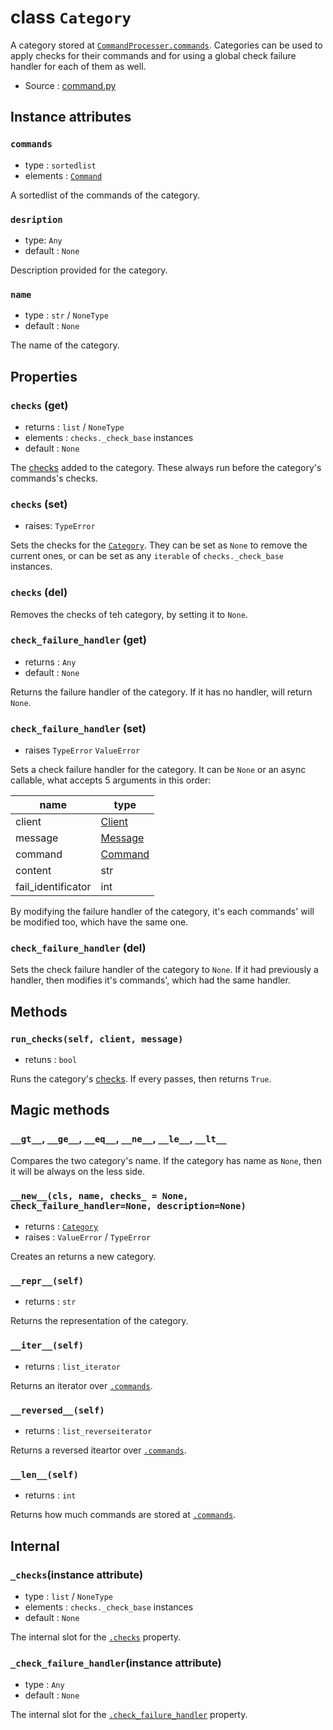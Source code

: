 # class `Category`

A category stored at
[`CommandProcesser`](CommandProcesser.md)[`.commands`](CommandProcesser.md#instance-attributes).
Categories can be used to apply checks for their commands and for using
a global check failure handler for each of them as well.

- Source : [command.py](https://github.com/HuyaneMatsu/hata/blob/master/hata/ext/commands/command.py)

## Instance attributes

### `commands`

- type : `sortedlist`
- elements : [`Command`](Command.md)

A sortedlist of the commands of the category.

### `desription`

- type: `Any`
- default : `None`

Description provided for the category.

### `name`

- type : `str` / `NoneType`
- default : `None`

The name of the category.

## Properties

### `checks` (get)

- returns : `list` / `NoneType`
- elements : `checks._check_base` instances
- default : `None`

The [checks](checks.md) added to the category. These always run before the
category's commands's checks.

### `checks` (set)

- raises: `TypeError`

Sets the checks for the [`Category`](Category.md). They can be set as `None` to
remove the current ones, or can be set as any `iterable` of `checks._check_base`
instances.

### `checks` (del)

Removes the checks of teh category, by setting it to `None`.

### `check_failure_handler` (get)

- returns : `Any`
- default : `None`

Returns the failure handler of the category. If it has no handler, will
return `None`.

### `check_failure_handler` (set)

- raises `TypeError`  `ValueError`

Sets a check failure handler for the category. It can be `None` or an async
callable, what accepts 5 arguments in this order:

| name                  | type                                  |
|-----------------------|---------------------------------------|
| client                | [Client](../../discord/Client.md)     |
| message               | [Message](../../discord/Message.md)   |
| command               | [Command](Command.md)                 |
| content               | str                                   |
| fail_identificator    | int                                   |

By modifying the failure handler of the category, it's each commands' will be
modified too, which have the same one.

### `check_failure_handler` (del)

Sets the check failure handler of the category to `None`. If it had
previously a handler, then modifies it's commands', which had the same
handler.

## Methods

### `run_checks(self, client, message)`

- retuns : `bool`

Runs the category's [checks](#checks-get). If every passes, then returns
`True`.

## Magic methods

### `__gt__`, `__ge__`, `__eq__`, `__ne__`, `__le__`, `__lt__`

Compares the two category's name. If the category has name as `None`, then
it will be always on the less side.

### `__new__(cls, name, checks_ = None, check_failure_handler=None, description=None)`

- returns : [`Category`](Category.md)
- raises : `ValueError` / `TypeError`

Creates an returns a new category.

### `__repr__(self)`

- returns : `str`

Returns the representation of the category.

### `__iter__(self)`

- returns : `list_iterator`

Returns an iterator over [`.commands`](#commands).

### `__reversed__(self)`

- returns : `list_reverseiterator`

Returns a reversed iteartor over [`.commands`](#commands).

### `__len__(self)`

- returns : `int`

Returns how much commands are stored at [`.commands`](#commands).

## Internal

### `_checks`(instance attribute)

- type : `list` / `NoneType`
- elements : `checks._check_base` instances
- default : `None`

The internal slot for the [`.checks`](#checks-get) property.

### `_check_failure_handler`(instance attribute)

- type : `Any`
- default : `None`

The internal slot for the [`.check_failure_handler`](#check_failure_handler-get)
property.
